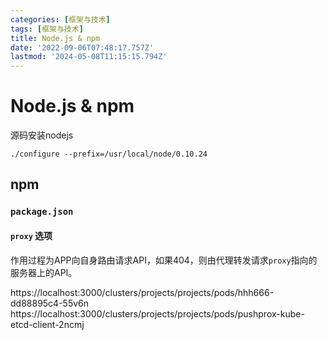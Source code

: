 ```yaml
---
categories: [框架与技术]
tags: [框架与技术]
title: Node.js & npm
date: '2022-09-06T07:48:17.757Z'
lastmod: '2024-05-08T11:15:15.794Z'
---
```


# Node.js & npm

源码安装nodejs

```
./configure --prefix=/usr/local/node/0.10.24
```

## npm

### `package.json`

#### `proxy` 选项

作用过程为APP向自身路由请求API，如果404，则由代理转发请求`proxy`指向的服务器上的API。

https://localhost:3000/clusters/projects/projects/pods/hhh666-dd88895c4-55v6n
https://localhost:3000/clusters/projects/projects/pods/pushprox-kube-etcd-client-2ncmj
